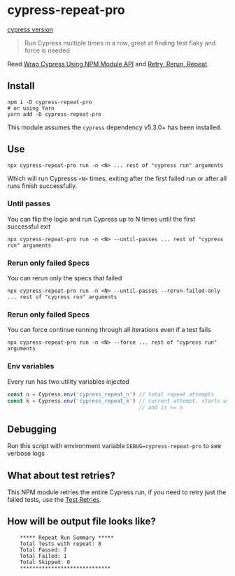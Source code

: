 # cypress-repeat-pro 
[cypress version](https://img.shields.io/badge/cypress-8.7.0-brightgreen)

> Run Cypress multiple times in a row, great at finding test flaky and force is needed

Read [Wrap Cypress Using NPM Module API](https://glebbahmutov.com/blog/wrap-cypress-using-npm/) and [Retry, Rerun, Repeat](https://www.cypress.io/blog/2020/12/03/retry-rerun-repeat/).

## Install

```shell
npm i -D cypress-repeat-pro
# or using Yarn
yarn add -D cypress-repeat-pro
```

This module assumes the `cypress` dependency v5.3.0+ has been installed.

## Use

```shell
npx cypress-repeat-pro run -n <N> ... rest of "cypress run" arguments
```

Which will run Cypresss `<N>` times, exiting after the first failed run or after all runs finish successfully.

### Until passes

You can flip the logic and run Cypress up to N times until the first successful exit

```shell
npx cypress-repeat-pro run -n <N> --until-passes ... rest of "cypress run" arguments
```
### Rerun only failed Specs

You can rerun only the specs that failed

```shell
npx cypress-repeat-pro run -n <N> --until-passes --rerun-failed-only ... rest of "cypress run" arguments
```

### Rerun only failed Specs

You can force continue running through all iterations even if a test fails

```shell
npx cypress-repeat-pro run -n <N> --force ... rest of "cypress run" arguments
```

### Env variables

Every run has two utility variables injected

```js
const n = Cypress.env('cypress_repeat_n') // total repeat attempts
const k = Cypress.env('cypress_repeat_k') // current attempt, starts with 1
                                          // and is <= n
```

## Debugging

Run this script with environment variable `DEBUG=cypress-repeat-pro` to see verbose logs

## What about test retries?

This NPM module retries the entire Cypress run, if you need to retry just the failed tests, use the [Test Retries](https://docs.cypress.io/guides/guides/test-retries).

## How will be output file looks like?
```
    ***** Repeat Run Summary *****
    Total Tests with repeat: 8
    Total Passed: 7
    Total Failed: 1
    Total Skipped: 0
    *****************************
```